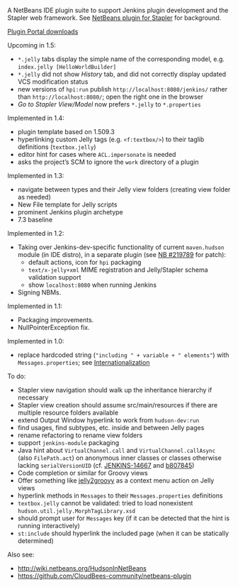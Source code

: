 A NetBeans IDE plugin suite to support Jenkins plugin development and the Stapler web framework.
See [NetBeans plugin for Stapler](https://wiki.jenkins-ci.org/display/JENKINS/NetBeans+plugin+for+Stapler) for background.

[Plugin Portal downloads](http://plugins.netbeans.org/plugin/43938/)

Upcoming in 1.5:
* `*.jelly` tabs display the simple name of the corresponding model, e.g. `index.jelly [HelloWorldBuilder]`
* `*.jelly` did not show _History_ tab, and did not correctly display updated VCS modification status
* new versions of `hpi:run` publish `http://localhost:8080/jenkins/` rather than `http://localhost:8080/`; open the right one in the browser
* _Go to Stapler View/Model_ now prefers `*.jelly` to `*.properties`

Implemented in 1.4:
* plugin template based on 1.509.3
* hyperlinking custom Jelly tags (e.g. `<f:textbox/>`) to their taglib definitions (`textbox.jelly`)
* editor hint for cases where `ACL.impersonate` is needed
* asks the project’s SCM to ignore the `work` directory of a plugin

Implemented in 1.3:

* navigate between types and their Jelly view folders (creating view folder as needed)
* New File template for Jelly scripts
* prominent Jenkins plugin archetype
* 7.3 baseline

Implemented in 1.2:

* Taking over Jenkins-dev-specific functionality of current `maven.hudson` module (in IDE distro),
  in a separate plugin (see [NB #219789](https://netbeans.org/bugzilla/show_bug.cgi?id=219789) for patch):
    * default actions, icon for `hpi` packaging
    * `text/x-jelly+xml` MIME registration and Jelly/Stapler schema validation support
    * show `localhost:8080` when running Jenkins
* Signing NBMs.

Implemented in 1.1:

* Packaging improvements.
* NullPointerException fix.

Implemented in 1.0:

* replace hardcoded string (`"including " + variable + " elements"`) with `Messages.properties`;
  see [Internationalization](https://wiki.jenkins-ci.org/display/JENKINS/Internationalization)

To do:

* Stapler view navigation should walk up the inheritance hierarchy if necessary
* Stapler view creation should assume src/main/resources if there are multiple resource folders available
* extend Output Window hyperlink to work from `hudson-dev:run`
* find usages, find subtypes, etc. inside and between Jelly pages
* rename refactoring to rename view folders
* support `jenkins-module` packaging
* Java hint about `VirtualChannel.call` and `VirtualChannel.callAsync` (also `FilePath.act`)
  on anonymous inner classes or classes otherwise lacking `serialVersionUID`
  (cf. [JENKINS-14667](https://issues.jenkins-ci.org/browse/JENKINS-14667) and [b807845](https://github.com/jenkinsci/jenkins/commit/b807845b9b03bbe02babcf03fa7e6dbd80b41fcf))
* Code completion or similar for Groovy views
* Offer something like [jelly2groovy](https://github.com/slide/jelly2groovy) as a context menu action on Jelly views
* hyperlink methods in `Messages` to their `Messages.properties` definitions
* `textbox.jelly` cannot be validated: tried to load nonexistent `hudson.util.jelly.MorphTagLibrary.xsd`
* should prompt user for `Messages` key (if it can be detected that the hint is running interactively)
* `st:include` should hyperlink the included page (when it can be statically determined)

Also see:

* http://wiki.netbeans.org/HudsonInNetBeans
* https://github.com/CloudBees-community/netbeans-plugin
